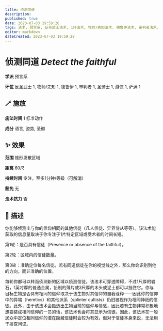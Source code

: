 ```yaml
---
title: 侦测同道
description: 
published: true
date: 2023-07-03 19:59:28
tags: 法术, 预言系, 反圣武士法术, 1环法术, 牧师/先知法术, 德鲁伊法术, 审判者法术, 圣骑士法术, 游侠法术, 萨满法术
editor: markdown
dateCreated: 2023-07-03 19:59:28
---
```


# **侦测同道** *Detect the faithful*

**学派** 预言系 

**环位** 反圣武士 1, 牧师/先知 1, 德鲁伊 1, 审判者 1, 圣骑士 1, 游侠 1, 萨满 1

## 🪄 施放

**施法时间** 1 标准动作

**成分** 语言, 姿势, 圣徽

## ✨ 效果  

**范围** 锥形发散区域

**距离** 60尺  

**持续时间** 专注，至多1分钟/等级（可解消） 

**豁免** 无

**法术抗力** 否

## 📖 描述

你能够侦测出与你的信仰相同的其他信徒（凡人信徒、异界侍从等等）。该法术能获取的信息量取决于你专注于1片特定区域或受术者的时间长短。

第1轮：是否具有信徒（Presence or absence of the faithful）。

第2轮：区域内的信徒数量。

第3轮：准确定位每名信徒。若有同道信徒在你的视觉线之外，那么你会识别到他的方向，而非准确的位置。

每轮你都可以转而侦测新的区域以侦测信徒。该法术可穿透障碍，不过1尺厚的岩石，1英吋厚的普通金属，铅制的薄片或3尺厚的木头或泥土都可以挡住它。你与目标生物是否具有相同的信仰取决于该生物对其信仰的自我诠释——因此你的信仰中的异端（heretics）和其他派系（splinter cultists）仍旧被视作为相同神祇的信徒。此外，由于该法术会甄选出生物当前的信仰与情感，因此若有生物非常积极地想要装成相同信仰的一员的话，该法术也会将其显示为信徒。因此，该法术在一般民众中定位相同信仰的潜在隐藏信徒时会较为有效，但对于信徒本身来说，无法用于排查间谍。
    